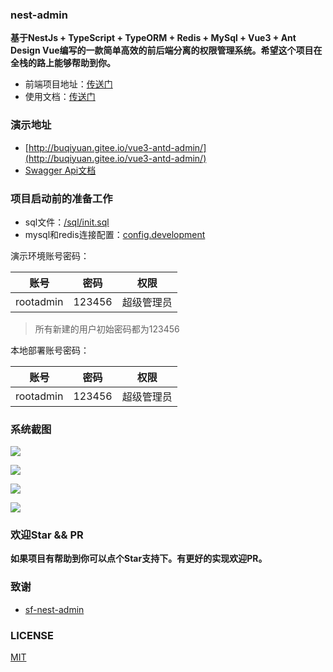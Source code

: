 ### nest-admin

**基于NestJs + TypeScript + TypeORM + Redis + MySql + Vue3 + Ant Design Vue编写的一款简单高效的前后端分离的权限管理系统。希望这个项目在全栈的路上能够帮助到你。**

- 前端项目地址：[传送门](https://github.com/buqiyuan/vue3-antd-admin)
- 使用文档：[传送门](https://blog.si-yee.com/sf-admin-cli/)

### 演示地址

- [http://buqiyuan.gitee.io/vue3-antd-admin/](http://buqiyuan.gitee.io/vue3-antd-admin/)
- [Swagger Api文档](https://nest-api.buqiyuan.site/api/swagger-api/static/index.html#/)

### 项目启动前的准备工作
- sql文件：[/sql/init.sql](https://github.com/buqiyuan/nest-admin/tree/main/sql)
- mysql和redis连接配置：[config.development](https://github.com/buqiyuan/nest-admin/blob/main/src/config/config.development.ts)

演示环境账号密码：

|     账号     |  密码  |           权限           |
| :----------: | :----: | :----------------------: |
|  rootadmin   | 123456 | 超级管理员 |

> 所有新建的用户初始密码都为123456

本地部署账号密码：

|   账号    |  密码  |    权限    |
| :-------: | :----: | :--------: |
| rootadmin | 123456 | 超级管理员 |

### 系统截图

![](https://s1.ax1x.com/2021/12/11/oTi1nf.png)

![](https://s1.ax1x.com/2021/12/11/oTithj.png)

![](https://s1.ax1x.com/2021/12/11/oTirHU.png)

![](https://s1.ax1x.com/2021/12/11/oTia3n.png)


### 欢迎Star && PR

**如果项目有帮助到你可以点个Star支持下。有更好的实现欢迎PR。**

### 致谢

- [sf-nest-admin](https://github.com/hackycy/sf-nest-admin)

### LICENSE

[MIT](LICENSE)
